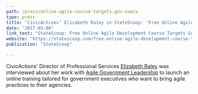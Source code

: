 ```yaml
---
path: /press/online-agile-course-targets-gov-execs
type: press
title: 'CivicActions’ Elizabeth Raley in StateScoop: ‘Free Online Agile Development Course Targets Government Executives’'
date: "2017-03-08"
link_text: "StateScoop: Free Online Agile Development Course Targets Government Executives"
website: "https://statescoop.com/free-online-agile-development-course-targets-government-executives"
publication: "StateScoop"

---
```


CivicActions’ Director of Professional Services [Elizabeth Raley](https://civicactions.com/team/elizabeth-raley) was interviewed about her work with [Agile Government Leadership](https://www.agilegovleaders.org/) to launch an online training tailored for government executives who want to bring agile practices to their agencies.
